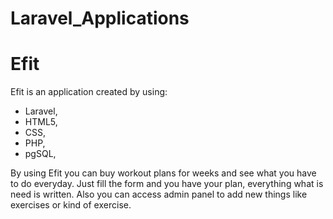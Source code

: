 # Laravel_Applications

# Efit
Efit is an application created by using:
- Laravel,
- HTML5,
- CSS,
- PHP,
- pgSQL,

By using Efit you can buy workout plans for weeks and see what you have to do everyday.
Just fill the form and you have your plan, everything what is need is written.
Also you can access admin panel to add new things like exercises or kind of exercise.
